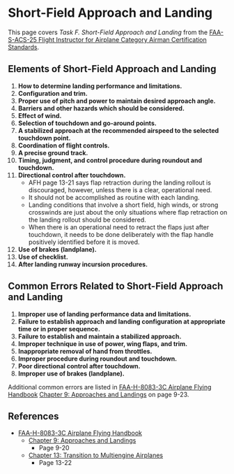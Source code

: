 # Short-Field Approach and Landing

This page covers *Task F. Short-Field Approach and Landing* from the [FAA-S-ACS-25 Flight Instructor for Airplane Category Airman Certification Standards](https://www.faa.gov/training_testing/testing/acs/cfi_airplane_acs_25.pdf).

## Elements of Short-Field Approach and Landing

1. **How to determine landing performance and limitations.**
2. **Configuration and trim.**
3. **Proper use of pitch and power to maintain desired approach angle.**
4. **Barriers and other hazards which should be considered.**
5. **Effect of wind.**
6. **Selection of touchdown and go-around points.**
7. **A stabilized approach at the recommended airspeed to the selected touchdown point.**
8. **Coordination of flight controls.**
9. **A precise ground track.**
10. **Timing, judgment, and control procedure during roundout and touchdown.**
11. **Directional control after touchdown.**
    * AFH page 13-21 says flap retraction during the landing rollout is discouraged, however, unless there is a clear, operational need.
    * It should not be accomplished as routine with each landing.
    * Landing conditions that involve a short field, high winds, or strong crosswinds are just about the only situations where flap retraction on the landing rollout should be considered.
    * When there is an operational need to retract the flaps just after touchdown, it needs to be done deliberately with the flap handle positively identified before it is moved.
12. **Use of brakes (landplane).**
13. **Use of checklist.**
14. **After landing runway incursion procedures.**

## Common Errors Related to Short-Field Approach and Landing

1. **Improper use of landing performance data and limitations.**
2. **Failure to establish approach and landing configuration at appropriate time or in proper sequence.**
3. **Failure to establish and maintain a stabilized approach.**
4. **Improper technique in use of power, wing flaps, and trim.**
5. **Inappropriate removal of hand from throttles.**
6. **Improper procedure during roundout and touchdown.**
7. **Poor directional control after touchdown.**
8. **Improper use of brakes (landplane).**

Additional common errors are listed in [FAA-H-8083-3C Airplane Flying Handbook](https://www.faa.gov/regulations_policies/handbooks_manuals/aviation/airplane_handbook) [Chapter 9: Approaches and Landings](https://www.faa.gov/sites/faa.gov/files/regulations_policies/handbooks_manuals/aviation/airplane_handbook/10_afh_ch9.pdf) on page 9-23.

## References

* [FAA-H-8083-3C Airplane Flying Handbook](https://www.faa.gov/regulations_policies/handbooks_manuals/aviation/airplane_handbook)
  * [Chapter 9: Approaches and Landings](https://www.faa.gov/sites/faa.gov/files/regulations_policies/handbooks_manuals/aviation/airplane_handbook/10_afh_ch9.pdf)
    * Page 9-20
  * [Chapter 13: Transition to Multiengine Airplanes](https://www.faa.gov/sites/faa.gov/files/regulations_policies/handbooks_manuals/aviation/airplane_handbook/14_afh_ch13.pdf)
    * Page 13-22
